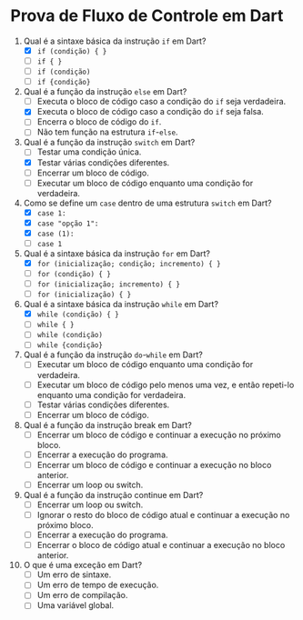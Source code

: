 # Prova de Fluxo de Controle em Dart

1. Qual é a sintaxe básica da instrução `if` em Dart?
   - [x] `if (condição) { }`
   - [ ] `if { }`
   - [ ] `if (condição)`
   - [ ] `if {condição}`

2. Qual é a função da instrução `else` em Dart?
   - [ ] Executa o bloco de código caso a condição do `if` seja verdadeira.
   - [x] Executa o bloco de código caso a condição do `if` seja falsa.
   - [ ] Encerra o bloco de código do `if`.
   - [ ] Não tem função na estrutura `if`-`else`.

3. Qual é a função da instrução `switch` em Dart?
   - [ ] Testar uma condição única.
   - [x] Testar várias condições diferentes.
   - [ ] Encerrar um bloco de código.
   - [ ] Executar um bloco de código enquanto uma condição for verdadeira.

4. Como se define um `case` dentro de uma estrutura `switch` em Dart?
   - [x] `case 1:`
   - [x] `case "opção 1":`
   - [x] `case (1):`
   - [ ] `case 1`

5. Qual é a sintaxe básica da instrução `for` em Dart?
   - [x] `for (inicialização; condição; incremento) { }`
   - [ ] `for (condição) { }`
   - [ ] `for (inicialização; incremento) { }`
   - [ ] `for (inicialização) { }`

6. Qual é a sintaxe básica da instrução `while` em Dart?
   - [x] `while (condição) { }`
   - [ ] `while { }`
   - [ ] `while (condição)`
   - [ ] `while {condição}`

7. Qual é a função da instrução `do`-`while` em Dart?
   - [ ] Executar um bloco de código enquanto uma condição for verdadeira.
   - [ ] Executar um bloco de código pelo menos uma vez, e então repeti-lo enquanto uma condição for verdadeira.
   - [ ] Testar várias condições diferentes.
   - [ ] Encerrar um bloco de código.

8. Qual é a função da instrução break em Dart?
   - [ ] Encerrar um bloco de código e continuar a execução no próximo bloco.
   - [ ] Encerrar a execução do programa.
   - [ ] Encerrar um bloco de código e continuar a execução no bloco anterior.
   - [ ] Encerrar um loop ou switch.

9. Qual é a função da instrução continue em Dart?
   - [ ] Encerrar um loop ou switch.
   - [ ] Ignorar o resto do bloco de código atual e continuar a execução no próximo bloco.
   - [ ] Encerrar a execução do programa.
   - [ ] Encerrar o bloco de código atual e continuar a execução no bloco anterior.

10. O que é uma exceção em Dart?
    - [ ] Um erro de sintaxe.
    - [ ] Um erro de tempo de execução.
    - [ ] Um erro de compilação.
    - [ ] Uma variável global.
